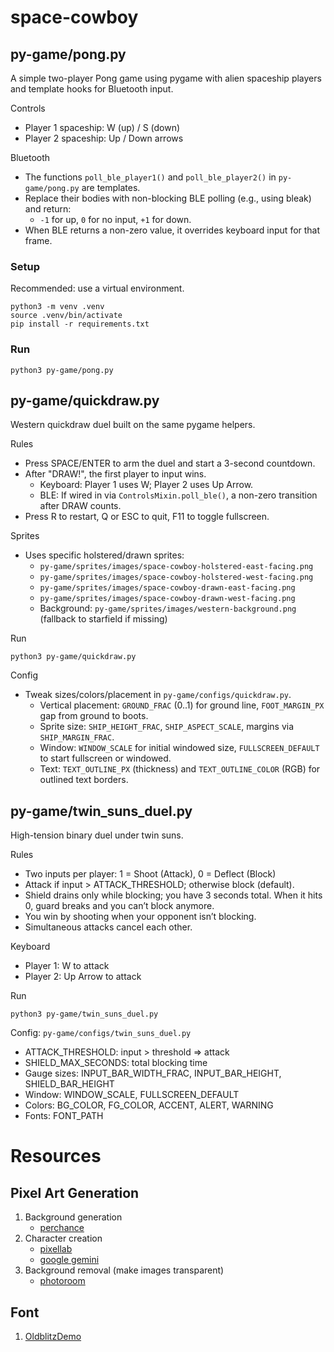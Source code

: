 # space-cowboy

## py-game/pong.py

A simple two-player Pong game using pygame with alien spaceship players and template hooks for Bluetooth input.

Controls
- Player 1 spaceship: W (up) / S (down)
- Player 2 spaceship: Up / Down arrows

Bluetooth
- The functions `poll_ble_player1()` and `poll_ble_player2()` in `py-game/pong.py` are templates.
- Replace their bodies with non-blocking BLE polling (e.g., using bleak) and return:
	- `-1` for up, `0` for no input, `+1` for down.
- When BLE returns a non-zero value, it overrides keyboard input for that frame.

### Setup

Recommended: use a virtual environment.

```
python3 -m venv .venv
source .venv/bin/activate
pip install -r requirements.txt
```

### Run

```
python3 py-game/pong.py
```

## py-game/quickdraw.py

Western quickdraw duel built on the same pygame helpers.

Rules
- Press SPACE/ENTER to arm the duel and start a 3-second countdown.
- After "DRAW!", the first player to input wins.
	- Keyboard: Player 1 uses W; Player 2 uses Up Arrow.
	- BLE: If wired in via `ControlsMixin.poll_ble()`, a non-zero transition after DRAW counts.
- Press R to restart, Q or ESC to quit, F11 to toggle fullscreen.

Sprites
- Uses specific holstered/drawn sprites:
	- `py-game/sprites/images/space-cowboy-holstered-east-facing.png`
	- `py-game/sprites/images/space-cowboy-holstered-west-facing.png`
	- `py-game/sprites/images/space-cowboy-drawn-east-facing.png`
	- `py-game/sprites/images/space-cowboy-drawn-west-facing.png`
	- Background: `py-game/sprites/images/western-background.png` (fallback to starfield if missing)

Run
```
python3 py-game/quickdraw.py
```

Config
- Tweak sizes/colors/placement in `py-game/configs/quickdraw.py`.
	- Vertical placement: `GROUND_FRAC` (0..1) for ground line, `FOOT_MARGIN_PX` gap from ground to boots.
	- Sprite size: `SHIP_HEIGHT_FRAC`, `SHIP_ASPECT_SCALE`, margins via `SHIP_MARGIN_FRAC`.
	- Window: `WINDOW_SCALE` for initial windowed size, `FULLSCREEN_DEFAULT` to start fullscreen or windowed.
 	- Text: `TEXT_OUTLINE_PX` (thickness) and `TEXT_OUTLINE_COLOR` (RGB) for outlined text borders.

## py-game/twin_suns_duel.py

High-tension binary duel under twin suns.

Rules
- Two inputs per player: 1 = Shoot (Attack), 0 = Deflect (Block)
- Attack if input > ATTACK_THRESHOLD; otherwise block (default).
- Shield drains only while blocking; you have 3 seconds total. When it hits 0, guard breaks and you can’t block anymore.
- You win by shooting when your opponent isn’t blocking.
- Simultaneous attacks cancel each other.

Keyboard
- Player 1: W to attack
- Player 2: Up Arrow to attack

Run
```
python3 py-game/twin_suns_duel.py
```

Config: `py-game/configs/twin_suns_duel.py`
- ATTACK_THRESHOLD: input > threshold => attack
- SHIELD_MAX_SECONDS: total blocking time
- Gauge sizes: INPUT_BAR_WIDTH_FRAC, INPUT_BAR_HEIGHT, SHIELD_BAR_HEIGHT
- Window: WINDOW_SCALE, FULLSCREEN_DEFAULT
- Colors: BG_COLOR, FG_COLOR, ACCENT, ALERT, WARNING
- Fonts: FONT_PATH

# Resources
## Pixel Art Generation
1. Background generation
   - [perchance](https://perchance.org/ai-pixel-art-generator)
2. Character creation
   - [pixellab](https://www.pixellab.ai/)
   - [google gemini](https://gemini.google.com/)
3. Background removal (make images transparent)
	- [photoroom](https://www.photoroom.com/tools/background-remover)
## Font
1. [OldblitzDemo](https://www.fontspace.com/)